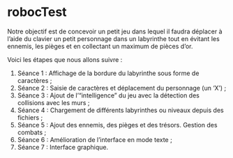 # robocTest

Notre objectif est de concevoir un petit jeu dans lequel il faudra déplacer à l’aide du clavier un petit personnage dans
un labyrinthe tout en évitant les ennemis, les pièges et en collectant un maximum de pièces d’or.

Voici les étapes que nous allons suivre :
1. Séance 1 : Affichage de la bordure du labyrinthe sous forme de caractères ;
2. Séance 2 : Saisie de caractères et déplacement du personnage (un ‘X’) ;
3. Séance 3 : Ajout de l’“intelligence” du jeu avec la détection des collisions avec les murs ;
4. Séance 4 : Chargement de différents labyrinthes ou niveaux depuis des fichiers ;
5. Séance 5 : Ajout des ennemis, des pièges et des trésors. Gestion des combats ;
6. Séance 6 : Amélioration de l’interface en mode texte ;
7. Séance 7 : Interface graphique.

 

